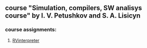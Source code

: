 course "Simulation, compilers, SW analisys course" by I. V. Petushkov and S. A. Lisicyn
---

### course assignments:
1. [RVinterpreter](/RVinterpreter)
